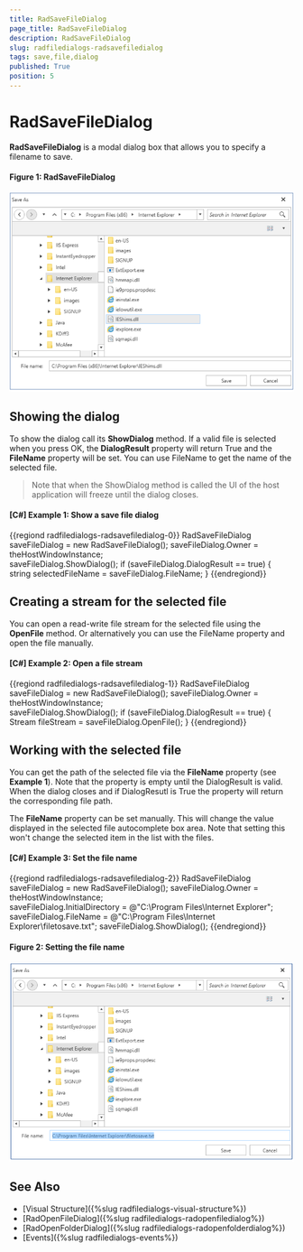 ```yaml
---
title: RadSaveFileDialog
page_title: RadSaveFileDialog
description: RadSaveFileDialog
slug: radfiledialogs-radsavefiledialog
tags: save,file,dialog
published: True
position: 5
---
```


# RadSaveFileDialog

__RadSaveFileDialog__ is a modal dialog box that allows you to specify a filename to save.

#### __Figure 1: RadSaveFileDialog__ 
![](images/radsavefiledialog-01.png)

## Showing the dialog

To show the dialog call its __ShowDialog__ method. If a valid file is selected when you press OK, the __DialogResult__ property will return True and the __FileName__ property will be set. You can use FileName to get the name of the selected file.

> Note that when the ShowDialog method is called the UI of the host application will freeze until the dialog closes.

#### __[C#] Example 1: Show a save file dialog__
{{regiond radfiledialogs-radsavefiledialog-0}}
	RadSaveFileDialog saveFileDialog = new RadSaveFileDialog();	
	saveFileDialog.Owner = theHostWindowInstance;	
	saveFileDialog.ShowDialog();
	if (saveFileDialog.DialogResult == true)
	{
		string selectedFileName = saveFileDialog.FileName;
	}
{{endregiond}}

## Creating a stream for the selected file

You can open a read-write file stream for the selected file using the __OpenFile__ method. Or alternatively you can use the FileName property and open the file manually.

#### __[C#] Example 2: Open a file stream__
{{regiond radfiledialogs-radsavefiledialog-1}}
	RadSaveFileDialog saveFileDialog = new RadSaveFileDialog();	
	saveFileDialog.Owner = theHostWindowInstance;	
	saveFileDialog.ShowDialog();
	if (saveFileDialog.DialogResult == true)
	{
		Stream fileStream = saveFileDialog.OpenFile();
	}
{{endregiond}}

## Working with the selected file

You can get the path of the selected file via the __FileName__ property (see __Example 1__). Note that the property is empty until the DialogResult is valid. When the dialog closes and if DialogResutl is True the property will return the corresponding file path.

The __FileName__ property can be set manually. This will change the value displayed in the selected file autocomplete box area. Note that setting this won't change the selected item in the list with the files.

#### __[C#] Example 3: Set the file name__
{{regiond radfiledialogs-radsavefiledialog-2}}
	RadSaveFileDialog saveFileDialog = new RadSaveFileDialog();	
	saveFileDialog.Owner = theHostWindowInstance;	
	 saveFileDialog.InitialDirectory = @"C:\Program Files\Internet Explorer\";
	saveFileDialog.FileName = @"C:\Program Files\Internet Explorer\filetosave.txt";
	saveFileDialog.ShowDialog();
{{endregiond}}

#### __Figure 2: Setting the file name__
![](images/radsavefiledialog-02.png)	

## See Also
* [Visual Structure]({%slug radfiledialogs-visual-structure%})
* [RadOpenFileDialog]({%slug radfiledialogs-radopenfiledialog%})
* [RadOpenFolderDialog]({%slug radfiledialogs-radopenfolderdialog%})
* [Events]({%slug radfiledialogs-events%})